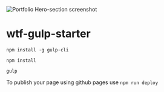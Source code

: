 
![Portfolio Hero-section screenshot](https://kwiatkowski1981.github.io/dist/assets/img/portfolio-screen.png)


# wtf-gulp-starter

`npm install -g gulp-cli`

`npm install`

`gulp`

To publish your page using github pages use `npm run deploy`
